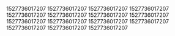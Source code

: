 1527736017207
1527736017207
1527736017207
1527736017207
1527736017207
1527736017207
1527736017207
1527736017207
1527736017207
1527736017207
1527736017207
1527736017207
1527736017207
1527736017207
1527736017207